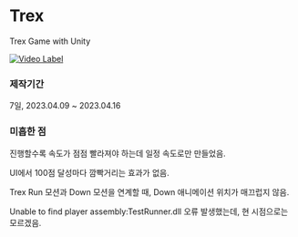 # Trex
Trex Game with Unity


[![Video Label](http://img.youtube.com/vi/d582mOFBmDw/0.jpg)](https://youtu.be/d582mOFBmDw)


### 제작기간
7일, 2023.04.09 ~ 2023.04.16


### 미흡한 점
진행할수록 속도가 점점 빨라져야 하는데 일정 속도로만 만들었음.


UI에서 100점 달성마다 깜빡거리는 효과가 없음.


Trex Run 모션과 Down 모션을 연계할 때, Down 애니메이션 위치가 매끄럽지 않음.


Unable to find player assembly:TestRunner.dll 오류 발생했는데, 현 시점으로는 모르겠음.

